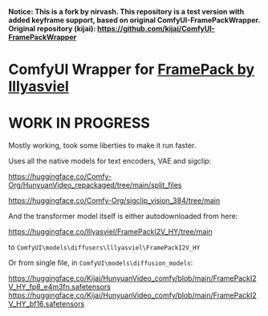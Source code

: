 **Notice: This is a fork by nirvash. This repository is a test version with added keyframe support, based on original ComfyUI-FramePackWrapper.  
Original repository (kijai): https://github.com/kijai/ComfyUI-FramePackWrapper**

# ComfyUI Wrapper for [FramePack by lllyasviel](https://lllyasviel.github.io/frame_pack_gitpage/)

# WORK IN PROGRESS

Mostly working, took some liberties to make it run faster.

Uses all the native models for text encoders, VAE and sigclip:

https://huggingface.co/Comfy-Org/HunyuanVideo_repackaged/tree/main/split_files

https://huggingface.co/Comfy-Org/sigclip_vision_384/tree/main

And the transformer model itself is either autodownloaded from here:

https://huggingface.co/lllyasviel/FramePackI2V_HY/tree/main

to `ComfyUI\models\diffusers\lllyasviel\FramePackI2V_HY`

Or from single file, in `ComfyUI\models\diffusion_models`:

https://huggingface.co/Kijai/HunyuanVideo_comfy/blob/main/FramePackI2V_HY_fp8_e4m3fn.safetensors
https://huggingface.co/Kijai/HunyuanVideo_comfy/blob/main/FramePackI2V_HY_bf16.safetensors
